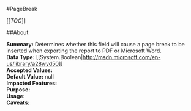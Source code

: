#PageBreak

[[_TOC_]]

##About

**Summary:**  Determines whether this field will cause a page break to be inserted when exporting the report to PDF or Microsoft Word.   
**Data Type:** [[System.Boolean|http://msdn.microsoft.com/en-us/library/a28wyd50]]  
**Accepted Values:**   
**Default Value:** null  
**Impacted Features:**   
**Purpose:**   
**Usage:**   
**Caveats:**   

